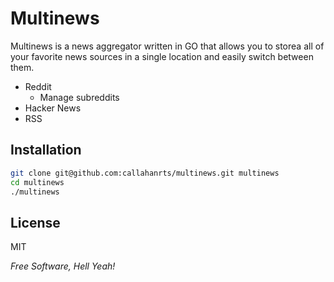 Multinews
=========

Multinews is a news aggregator written in GO that allows you to storea all of your favorite news sources in a single location and easily switch between them. 

  - Reddit
    - Manage subreddits
  - Hacker News
  - RSS


Installation
--------------

```sh
git clone git@github.com:callahanrts/multinews.git multinews
cd multinews
./multinews
```



License
----

MIT

*Free Software, Hell Yeah!*

  
    